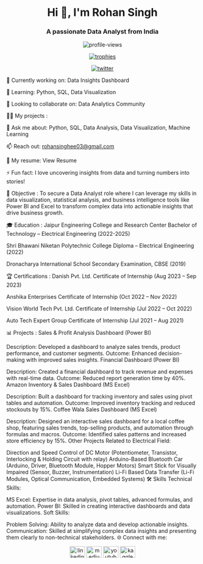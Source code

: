 <h1 align="center">Hi 👋, I'm Rohan Singh</h1> <h3 align="center">A passionate Data Analyst from India</h3> <p align="center"> <img src="https://komarev.com/ghpvc/?username=rohansinghee&label=Profile%20views&color=0e75b6&style=flat" alt="profile-views" /> </p> <p align="center"> <a href="https://github.com/ryo-ma/github-profile-trophy"><img src="https://github-profile-trophy.vercel.app/?username=rohansinghee" alt="trophies" /></a> </p> <p align="center"> <a href="https://twitter.com/" target="blank"><img src="https://img.shields.io/twitter/follow/?logo=twitter&style=for-the-badge" alt="twitter" /></a> </p>

🔭 Currently working on: Data Insights Dashboard

🌱 Learning: Python, SQL, Data Visualization

👯 Looking to collaborate on: Data Analytics Community

👨‍💻 My projects :  

💬 Ask me about: Python, SQL, Data Analysis, Data Visualization, Machine Learning

📫 Reach out: rohansinghee03@gmail.com

📄 My resume: View Resume

⚡ Fun fact: I love uncovering insights from data and turning numbers into stories!

🎯 Objective : To secure a Data Analyst role where I can leverage my skills in data visualization, statistical analysis, and business intelligence tools like Power BI and Excel to transform complex data into actionable insights that drive business growth.

🎓 Education : Jaipur Engineering College and Research Center
                  Bachelor of Technology – Electrical Engineering (2022-2025)

  Shri Bhawani Niketan Polytechnic College
    Diploma – Electrical Engineering (2022)

Dronacharya International School
  Secondary Examination, CBSE (2019)

🏆 Certifications : Danish Pvt. Ltd.
                      Certificate of Internship (Aug 2023 – Sep 2023)

Anshika Enterprises
  Certificate of Internship (Oct 2022 – Nov 2022)

Vision World Tech Pvt. Ltd.
  Certificate of Internship (Jul 2022 – Oct 2022)

Auto Tech Expert Group
  Certificate of Internship (Jul 2021 – Aug 2021)

📊 Projects : Sales & Profit Analysis Dashboard (Power BI)

Description: Developed a dashboard to analyze sales trends, product performance, and customer segments.
Outcome: Enhanced decision-making with improved sales insights.
Financial Dashboard (Power BI)

Description: Created a financial dashboard to track revenue and expenses with real-time data.
Outcome: Reduced report generation time by 40%.
Amazon Inventory & Sales Dashboard (MS Excel)

Description: Built a dashboard for tracking inventory and sales using pivot tables and automation.
Outcome: Improved inventory tracking and reduced stockouts by 15%.
Coffee Wala Sales Dashboard (MS Excel)

Description: Designed an interactive sales dashboard for a local coffee shop, featuring sales trends, top-selling products, and automation through formulas and macros.
Outcome: Identified sales patterns and increased store efficiency by 15%.
Other Projects Related to Electrical Field:

Direction and Speed Control of DC Motor (Potentiometer, Transistor, Interlocking & Holding Circuit with relay)
Arduino-Based Bluetooth Car (Arduino, Driver, Bluetooth Module, Hopper Motors)
Smart Stick for Visually Impaired (Sensor, Buzzer, Instrumentation)
Li-Fi Based Data Transfer (Li-Fi Modules, Optical Communication, Embedded Systems)
🛠️ Skills
Technical Skills:

MS Excel: Expertise in data analysis, pivot tables, advanced formulas, and automation.
Power BI: Skilled in creating interactive dashboards and data visualizations.
Soft Skills:

Problem Solving: Ability to analyze data and develop actionable insights.
Communication: Skilled at simplifying complex data insights and presenting them clearly to non-technical stakeholders.
🌐 Connect with me:
<p align="center"> <a href="https://linkedin.com/in/yourlinkedinprofile" target="blank"><img src="https://raw.githubusercontent.com/rahuldkjain/github-profile-readme-generator/master/src/images/icons/Social/linked-in-alt.svg" alt="linkedin" height="30" width="40" /></a> <a href="https://medium.com/@yourmediumprofile" target="blank"><img src="https://raw.githubusercontent.com/rahuldkjain/github-profile-readme-generator/master/src/images/icons/Social/medium.svg" alt="medium" height="30" width="40" /></a> <a href="https://www.youtube.com/channel/yourchannelid" target="blank"><img src="https://raw.githubusercontent.com/rahuldkjain/github-profile-readme-generator/master/src/images/icons/Social/youtube.svg" alt="youtube" height="30" width="40" /></a> <a href="https://www.kaggle.com/yourprofile" target="blank"><img src="https://cdn.jsdelivr.net/npm/simple-icons@3.1.0/icons/kaggle.svg" alt="kaggle" height="30" width="40" /></a> </p>
